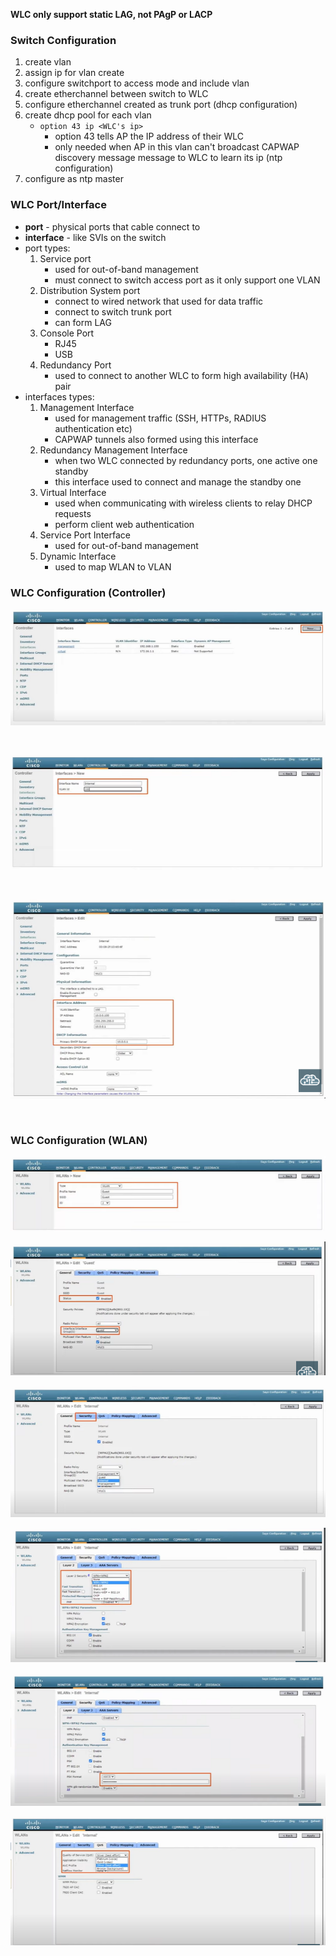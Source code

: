 **WLC only support static LAG, not PAgP or LACP**

### Switch Configuration
1. create vlan 
2. assign ip for vlan create
3. configure switchport to access mode and include vlan
4. create etherchannel between switch to WLC
5. configure etherchannel created as trunk port
(dhcp configuration)
6. create dhcp pool for each vlan
    - `option 43 ip <WLC's ip>`
        - option 43 tells AP the IP address of their WLC
        - only needed when AP in this vlan can't broadcast CAPWAP discovery message message to WLC to learn its ip
(ntp configuration)
7. configure as ntp master

### WLC Port/Interface
- **port** - physical ports that cable connect to
- **interface** - like SVIs on the switch
- port types:
    1. Service port
        - used for out-of-band management
        - must connect to switch access port as it only support one VLAN
    2. Distribution System port
        - connect to wired network that used for data traffic
        - connect to switch trunk port
        - can form LAG
    3. Console Port
        - RJ45
        - USB
    4. Redundancy Port
        - used to connect to another WLC to form high availability (HA) pair
- interfaces types:
    1. Management Interface
        - used for management traffic (SSH, HTTPs, RADIUS authentication etc)
        - CAPWAP tunnels also formed using this interface
    2. Redundancy Management Interface
        - when two WLC connected by redundancy ports, one active one standby
        - this interface used to connect and manage the standby one
    3. Virtual Interface
        - used when communicating with wireless clients to relay DHCP requests
        - perform client web authentication
    4. Service Port Interface
        - used for out-of-band management
    5. Dynamic Interface
        - used to map WLAN to VLAN

### WLC Configuration (Controller)

![Step 1 - Click on New](Image/image-78.png)

<br>

![Step 2 - interface credential + apply](Image/image-79.png)

<br>

![Step 3 - enter required information](Image/image-80.png)

<br>

### WLC Configuration (WLAN)

![Step 1 - wlan credential + apply](Image/image-85.png)

![Step 3 - enable status + connect to the right interface](Image/image-86.png)

![Step 3 - Connect to the right interface](Image/image-81.png)

![Step 4 - Choose the right Layer 2 Security (preferred WPA + WPA2)](Image/image-82.png)

![Step 5 - Use PSK to manage auth key + Use ASCII PSK format + Change to stronger password + apply](Image/image-83.png)

![Step 6 - Choose the appropriate QoS](Image/image-84.png)

